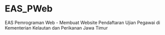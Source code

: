 # EAS_PWeb
EAS Pemrograman Web - Membuat Website Pendaftaran Ujian Pegawai di Kementerian Kelautan dan Perikanan Jawa Timur
